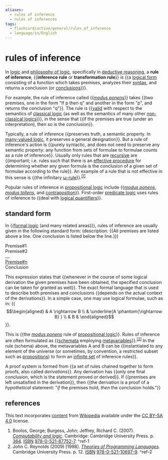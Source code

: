 ```yaml
---
aliases:
  - rules of inference
  - rules of inferences
tags:
  - flashcard/active/general/rules_of_inference
  - language/in/English
---
```


# rules of inference

In [logic](logic.md) and [philosophy of logic](philosophy%20of%20logic.md), specifically in [deductive reasoning](deductive%20reasoning.md), a __rule of inference__, {{__inference rule__ or __transformation rule__}} is {{a [logical form](logical%20form.md) consisting of a function which takes premises, analyzes their [syntax](syntax%20(logic).md), and returns a conclusion (or [conclusions](multiple-conclusion%20logic.md))}}. <!--SR:!2024-09-13,4,274!2024-09-13,4,274-->

For example, the rule of inference called {{_[modus ponens](modus%20ponens.md)_}} takes {{two premises, one in the form "If p then q" and another in the form "p", and returns the conclusion "q"}}. The rule is {{[valid](validity%20(logic).md) with respect to the semantics of [classical logic](classical%20logic.md) (as well as the semantics of many other [non-classical logics](non-classical%20logic.md))}}, in the sense that {{if the premises are true (under an interpretation), then so is the conclusion}}. <!--SR:!2024-09-13,4,274!2024-09-13,4,274!2024-09-12,3,254!2024-09-13,4,274-->

Typically, a rule of inference {{preserves truth, a semantic property. In [many-valued logic](many-valued%20logic.md), it preserves a general designation}}. But a rule of inference's action is {{purely syntactic, and does not need to preserve any semantic property: any function from sets of formulae to formulae counts as a rule of inference}}. Usually only rules that are [recursive](recursion.md) are {{important; i.e. rules such that there is an [effective procedure](effective%20method.md) for determining whether any given formula is the conclusion of a given set of formulae according to the rule}}. An example of a rule that is not effective in this sense is {{the infinitary [ω-rule](ω-consistent%20theory.md)}}.<sup>[\[1\]](#^ref-1)</sup> <!--SR:!2024-09-13,4,270!2024-09-12,3,254!2024-09-13,4,274!2024-09-12,3,254-->

Popular rules of inference in [propositional logic](propositional%20calculus.md) include {{_[modus ponens](modus%20ponens.md)_, _[modus tollens](modus%20tollens.md)_, and [contraposition](contraposition.md)}}. First-order [predicate logic](first-order%20logic.md) uses rules of inference to {{deal with [logical quantifiers](quantifier%20(logic).md)}}. <!--SR:!2024-09-12,3,254!2024-09-13,4,274-->

## standard form

In {{[formal logic](logic.md#formal%20logic) (and many related areas)}}, rules of inference are usually given in the following standard form: (description: {{All premises are listed above a line. One conclusion is listed below the line.}}) <!--SR:!2024-09-13,4,274!2024-09-13,4,274-->

Premise#1 <br/>
Premise#2 <br/>
__...__<br/>
<u>Premise#n</u> <br/>
Conclusion

This expression states that {{whenever in the course of some logical derivation the given premises have been obtained, the specified conclusion can be taken for granted as well}}. The exact formal language that is used to describe both premises and conclusions {{depends on the actual context of the derivations}}. In a simple case, one may use logical formulae, such as in: {{$$\begin{aligned} & A \rightarrow B \\ & \underline{A \phantom{\rightarrow B} } \\ & B & \end{aligned}$$}}. <!--SR:!2024-09-13,4,274!2024-09-13,4,274!2024-09-13,4,274-->

This is {{the _[modus ponens](modus%20ponens.md)_ rule of [propositional logic](propositional%20calculus.md)}}. Rules of inference are often formulated as {{[schemata](logical%20form.md) employing [metavariables](metavariable.md)}}.<sup>[\[2\]](#^ref-2)</sup> In the rule (schema) above, the metavariables A and B can be {{instantiated to any element of the universe (or sometimes, by convention, a restricted subset such as [propositions](proposition.md)) to form an [infinite set](infinite%20set.md) of inference rules}}. <!--SR:!2024-09-12,3,254!2024-09-13,4,274!2024-09-12,3,254-->

A proof system is formed from {{a set of rules chained together to form proofs, also called _derivations_}}. Any derivation has {{only one final conclusion, which is the statement proved or derived}}. If {{premises are left unsatisfied in the derivation}}, then {{the derivation is a proof of a _hypothetical_ statement: "_if_ the premises hold, _then_ the conclusion holds."}} <!--SR:!2024-09-13,4,274!2024-09-13,4,274!2024-09-13,4,270!2024-09-13,4,274-->

## references

This text incorporates [content](https://en.wikipedia.org/wiki/rules_of_inference) from [Wikipedia](Wikipedia.md) available under the [CC BY-SA 4.0](https://creativecommons.org/licenses/by-sa/4.0/) license.

1. Boolos, George; Burgess, John; Jeffrey, Richard C. (2007). [_Computability and logic_](https://archive.org/details/computabilitylog0000bool/page/364). Cambridge: Cambridge University Press. p. [364](https://archive.org/details/computabilitylog0000bool/page/364). [ISBN](ISBN.md) [978-0-521-87752-7](https://en.wikipedia.org/wiki/Special%3ABookSources/978-0-521-87752-7). <a id="^ref-1"></a>^ref-1
2. John C. Reynolds (2009) [1998]. [_Theories of Programming Languages_](https://books.google.com/books?id=2OwlTC4SOccC&pg=PA12). Cambridge University Press. p. 12. [ISBN](ISBN.md) [978-0-521-10697-9](https://en.wikipedia.org/wiki/Special%3ABookSources/978-0-521-10697-9). <a id="^ref-2"></a>^ref-2
